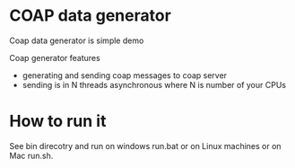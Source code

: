 # COAP data generator #

Coap data generator is simple demo

Coap generator features

- generating and sending coap messages to coap server
- sending is in N threads asynchronous where N is number of your CPUs


# How to run it #

See bin direcotry and run on windows run.bat or on Linux machines or on Mac run.sh.




